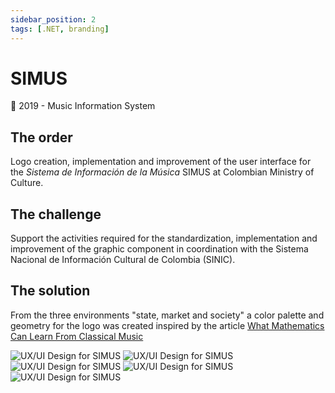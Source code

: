 ```yaml
---
sidebar_position: 2
tags: [.NET, branding]
---
```


# SIMUS

📆 2019 - Music Information System

## The order

Logo creation, implementation and improvement of the user interface for the _Sistema de Información de la Música_ SIMUS at Colombian Ministry of Culture.

## The challenge

Support the activities required for the standardization, implementation and improvement of the graphic component in coordination with the Sistema Nacional de Información Cultural de Colombia (SINIC).

## The solution

From the three environments "state, market and society" a color palette and geometry for the logo was created inspired by the article [What Mathematics Can Learn From Classical Music](https://archive.schillerinstitute.com/fid_91-96/944_math_music.html)

![UX/UI Design for SIMUS](https://jcarroyos-portfolio.s3.amazonaws.com/docs/simus-5.png)
![UX/UI Design for SIMUS](https://jcarroyos-portfolio.s3.amazonaws.com/docs/simus-4.png)
![UX/UI Design for SIMUS](https://jcarroyos-portfolio.s3.amazonaws.com/docs/simus-3.png)
![UX/UI Design for SIMUS](https://jcarroyos-portfolio.s3.amazonaws.com/docs/simus-2.png)
![UX/UI Design for SIMUS](https://jcarroyos-portfolio.s3.amazonaws.com/docs/simus-1.png)
